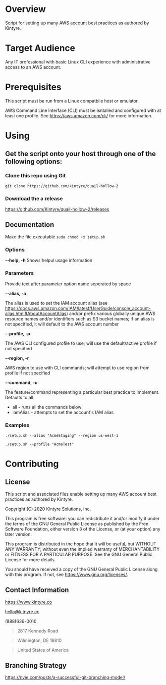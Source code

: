 # Overview

Script for setting up many AWS account best practices as authored by Kintyre.

# Target Audience

Any IT professional with basic Linux CLI experience with administrative access to an AWS account.

# Prerequisites

This script must be run from a Linux compatbile host or emulator.

AWS Command Line Interface (CLI) must be isntalled and configured with at least one profile.  See https://aws.amazon.com/cli/ for more information.

# Using

## Get the script onto your host through one of the following options:

### Clone this repo using Git
`
git clone https://github.com/kintyre/quail-hollow-2
`
### Download the a release
https://github.com/Kintyre/quail-hollow-2/releases

## Documentation
Make the file executable
`
sudo chmod +x setup.sh
`

### Options
**--help, -h**
Shows helpul usage information

### Parameters

Provide text after parameter option name seperated by space

**--alias, -a**

The alias is used to set the IAM account alias (see https://docs.aws.amazon.com/IAM/latest/UserGuide/console_account-alias.html#AboutAccountAlias) and/or prefix various globally unique AWS resource names and/or identifiers such as S3 bucket names;  if an alias is not specified, it will default to the AWS account number

**--profile, -p**

The AWS CLI configured profile to use;  will use the default/active profile if not specified

**--region, -r**

AWS region to use with CLI commands;  will attempt to use region from profile if not specified

**--command, -c**

The feature/command representing a particular best practice to implement.  Defaults to all.

* all - runs all the commands below
* iamAlias - attempts to set the account's IAM alias

### Examples
`
./setup.sh --alias "AcmeStaging" --region us-west-1 
`

`
./setup.sh --profile "AcmeTest"
`

# Contributing

## License

This script and associated files enable setting up many AWS account best practices as authored by Kintyre.

Copyright (C) 2020  Kintyre Solutions, Inc.

This program is free software: you can redistribute it and/or modify it under the terms of the GNU General Public License as published by the Free Software Foundation, either version 3 of the License, or (at your option) any later version.

This program is distributed in the hope that it will be useful, but WITHOUT ANY WARRANTY; without even the implied warranty of MERCHANTABILITY or FITNESS FOR A PARTICULAR PURPOSE.  See the GNU General Public License for more details.

You should have received a copy of the GNU General Public License along with this program.  If not, see <https://www.gnu.org/licenses/>.

## Contact Information

https://www.kintyre.co

hello@kitnyre.co

(888)636-0010

>2817 Kennedy Road

>Wilmington, DE 19810

>United States of America

## Branching Strategy
https://nvie.com/posts/a-successful-git-branching-model/
